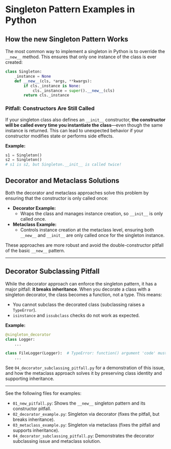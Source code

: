 # Singleton Pattern Examples in Python

## How the __new__ Singleton Pattern Works

The most common way to implement a singleton in Python is to override the `__new__` method. This ensures that only one instance of the class is ever created:

```python
class Singleton:
    _instance = None
    def __new__(cls, *args, **kwargs):
        if cls._instance is None:
            cls._instance = super().__new__(cls)
        return cls._instance
```

### Pitfall: Constructors Are Still Called
If your singleton class also defines an `__init__` constructor, **the constructor will be called every time you instantiate the class**—even though the same instance is returned. This can lead to unexpected behavior if your constructor modifies state or performs side effects.

**Example:**
```python
s1 = Singleton()
s2 = Singleton()
# s1 is s2, but Singleton.__init__ is called twice!
```

## Decorator and Metaclass Solutions

Both the decorator and metaclass approaches solve this problem by ensuring that the constructor is only called once:

- **Decorator Example:**
  - Wraps the class and manages instance creation, so `__init__` is only called once.
- **Metaclass Example:**
  - Controls instance creation at the metaclass level, ensuring both `__new__` and `__init__` are only called once for the singleton instance.

These approaches are more robust and avoid the double-constructor pitfall of the basic `__new__` pattern.

---

## Decorator Subclassing Pitfall

While the decorator approach can enforce the singleton pattern, it has a major pitfall: **it breaks inheritance**. When you decorate a class with a singleton decorator, the class becomes a function, not a type. This means:
- You cannot subclass the decorated class (subclassing raises a `TypeError`).
- `isinstance` and `issubclass` checks do not work as expected.

**Example:**
```python
@singleton_decorator
class Logger:
    ...

class FileLogger(Logger):  # TypeError: function() argument 'code' must be code, not str
    ...
```

See `04_decorator_subclassing_pitfall.py` for a demonstration of this issue, and how the metaclass approach solves it by preserving class identity and supporting inheritance.

---

See the following files for examples:
- `01_new_pitfall.py`: Shows the `__new__` singleton pattern and its constructor pitfall.
- `02_decorator_example.py`: Singleton via decorator (fixes the pitfall, but breaks inheritance).
- `03_metaclass_example.py`: Singleton via metaclass (fixes the pitfall and supports inheritance).
- `04_decorator_subclassing_pitfall.py`: Demonstrates the decorator subclassing issue and metaclass solution.
